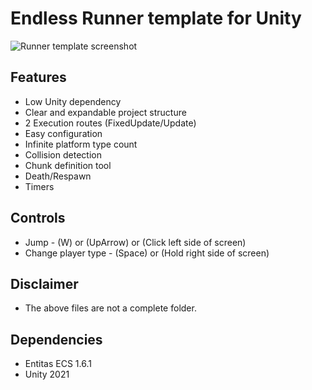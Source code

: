 # Endless Runner template for Unity

![Runner template screenshot](https://i.imgur.com/0SXy7iT.gif) 

## Features
- Low Unity dependency
- Clear and expandable project structure
- 2 Execution routes (FixedUpdate/Update)
- Easy configuration
- Infinite platform type count
- Collision detection
- Chunk definition tool
- Death/Respawn
- Timers

## Controls
- Jump - (W) or (UpArrow) or (Click left side of screen)
- Change player type - (Space) or (Hold right side of screen)


## Disclaimer
- The above files are not a complete folder.
## Dependencies
- Entitas ECS 1.6.1
- Unity 2021

